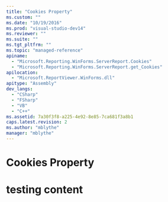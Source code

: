 ```yaml
---
title: "Cookies Property"
ms.custom: ""
ms.date: "10/19/2016"
ms.prod: "visual-studio-dev14"
ms.reviewer: ""
ms.suite: ""
ms.tgt_pltfrm: ""
ms.topic: "managed-reference"
apiname: 
  - "Microsoft.Reporting.WinForms.ServerReport.Cookies"
  - "Microsoft.Reporting.WinForms.ServerReport.get_Cookies"
apilocation: 
  - "Microsoft.ReportViewer.WinForms.dll"
apitype: "Assembly"
dev_langs: 
  - "CSharp"
  - "FSharp"
  - "VB"
  - "C++"
ms.assetid: 7a30f3f8-a225-4e92-8e85-7ca681f3a8b1
caps.latest.revision: 2
ms.author: "mblythe"
manager: "mblythe"
---
```

# Cookies Property
# testing content
